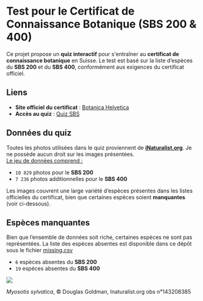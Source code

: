 # Test pour le Certificat de Connaissance Botanique (SBS 200 & 400)

Ce projet propose un **quiz interactif** pour s'entraîner au **certificat de connaissance botanique** en Suisse. Le test est basé sur la liste d’espèces du **SBS 200** et du **SBS 400**, conformément aux exigences du certificat officiel.  

## Liens 

- **Site officiel du certificat** : [Botanica Helvetica](https://botanica-helvetica.ch/fr/certificate)  
- **Accès au quiz** : [Quiz SBS](https://nkulling.github.io/SBS_quizz/)  

## Données du quiz

Toutes les photos utilisées dans le quiz proviennent de **[iNaturalist.org](https://www.inaturalist.org/)**. Je ne possède aucun droit sur les images présentées.  
<u>Le jeu de données comprend :</u>  

- `10 829` photos pour le **SBS 200**  
- `7 236` photos additionnelles pour le **SBS 400**  

Les images couvrent une large variété d’espèces présentes dans les listes officielles du certificat, bien que certaines espèces soient **manquantes** (voir ci-dessous).  

## Espèces manquantes

Bien que l’ensemble de données soit riche, certaines espèces ne sont pas représentées. La liste des espèces absentes est disponible dans ce dépôt sous le fichier [missing.csv](https://github.com/NKulling/SBS_quizz/blob/main/missing.csv)

- `6` espèces absentes du **SBS 200**  
- `19` espèces absentes du **SBS 400**  



![](https://inaturalist-open-data.s3.amazonaws.com/photos/143208385/medium.jpg)

*Myosotis sylvatica*, © Douglas Goldman, Inaturalist.org obs n°143208385



